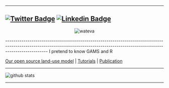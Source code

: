 <!--
**abhimishr/abhimishr** is a ✨ _special_ ✨ repository because its `README.md` (this file) appears on your GitHub profile.

Here are some ideas to get you started:

- 🔭 I’m currently working on ...
- 🌱 I’m currently learning ...
- 👯 I’m looking to collaborate on ...
- 🤔 I’m looking for help with ...
- 💬 Ask me about ...
- 📫 How to reach me: ...
- 😄 Pronouns: ...
- ⚡ Fun fact: ...
-->

---------------------------------------------------------------------------------------------------------------------------------------------------------------------------------
[![Twitter Badge](https://img.shields.io/badge/-AbhiMishr-1ca0f1?style=flat-square&logo=twitter&logoColor=white&link=https://twitter.com/SulthanNK)](https://twitter.com/abhimishr) 
[![Linkedin Badge](https://img.shields.io/badge/-Abhijeet_Mishra-blue?style=flat-square&logo=Linkedin&logoColor=white&link=https://www.linkedin.com/in/abhimishr)](https://www.linkedin.com/in/abhimishr) 
---------------------------------------------------------------------------------------------------------------------------------------------------------------------------------
<p align="center">
  <img src="https://media3.giphy.com/media/Nx0rz3jtxtEre/giphy.gif?cid=ecf05e4759636f75ae0e5ab13a69b08dd6d245b5d5684c58&rid=giphy.gif" alt="wateva"/>
</p>
---------------------------------------------------------------------------------------------------------------------------------------------------------------------------------
I pretend to know GAMS and R

[Our open source land-use model](https://github.com/magpiemodel/magpie/releases) |  [Tutorials](https://github.com/magpiemodel/tutorials)  | [Publication](https://gmd.copernicus.org/articles/12/1299/2019/) 

---------------------------------------------------------------------------------------------------------------------------------------------------------------------------------

![github stats](https://github-readme-stats.vercel.app/api?username=abhimishr&show_icons=true)

---------------------------------------------------------------------------------------------------------------------------------------------------------------------------------
